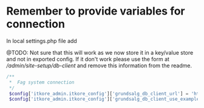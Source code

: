 # Remember to provide variables for connection
In local settings.php file add

@TODO: Not sure that this will work as we now store it in a key/value store and not in exported config. If it don't work please use the form at _/admin/site-setup/db-client_ and remove this information from the readme.

```php
/**
 *  Fag system connection
 */
 $config['itkore_admin.itkore_config']['grundsalg_db_client_url'] = 'http://grundsalg.vm/api';
 $config['itkore_admin.itkore_config']['grundsalg_db_client_use_example_data'] = 1;
```
